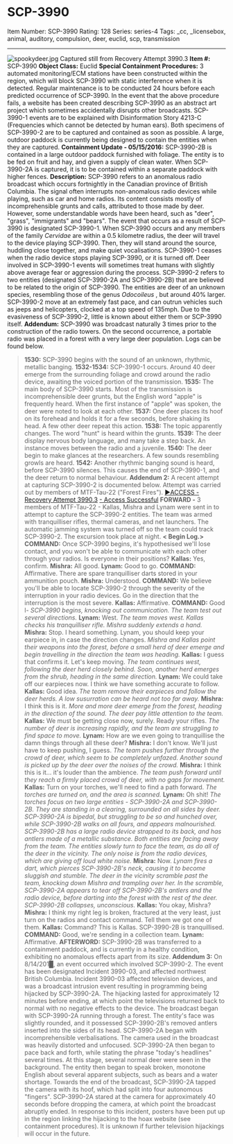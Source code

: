 # SCP-3990
Item Number: SCP-3990
Rating: 128
Series: series-4
Tags: _cc, _licensebox, animal, auditory, compulsion, deer, euclid, scp, transmission

---

![spookydeer.jpg](https://scp-wiki.wdfiles.com/local--files/scp-3990/spookydeer.jpg)
Captured still from Recovery Attempt 3990.3
**Item #:** SCP-3990
**Object Class:** Euclid
**Special Containment Procedures:** 3 automated monitoring/ECM stations have been constructed within the region, which will block SCP-3990 with static interference when it is detected. Regular maintenance is to be conducted 24 hours before each predicted occurrence of SCP-3990.
In the event that the above procedure fails, a website has been created describing SCP-3990 as an abstract art project which sometimes accidentally disrupts other broadcasts. SCP-3990-1 events are to be explained with Disinformation Story 4213-C (Frequencies which cannot be detected by human ears).
Both specimens of SCP-3990-2 are to be captured and contained as soon as possible. A large, outdoor paddock is currently being designed to contain the entities when they are captured.
**Containment Update - 05/15/2016:** SCP-3990-2B is contained in a large outdoor paddock furnished with foliage. The entity is to be fed on fruit and hay, and given a supply of clean water. When SCP-3990-2A is captured, it is to be contained within a separate paddock with higher fences.
**Description:** SCP-3990 refers to an anomalous radio broadcast which occurs fortnightly in the Canadian province of British Columbia. The signal often interrupts non-anomalous radio devices while playing, such as car and home radios. Its content consists mostly of incomprehensible grunts and calls, attributed to those made by deer. However, some understandable words have been heard, such as "deer", "grass", "immigrants" and "bears".
The event that occurs as a result of SCP-3990 is designated SCP-3990-1. When SCP-3990 occurs and any members of the family _Cervidae_ are within a 0.5 kilometre radius, the deer will travel to the device playing SCP-3990. Then, they will stand around the source, huddling close together, and make quiet vocalisations. SCP-3990-1 ceases when the radio device stops playing SCP-3990, or it is turned off. Deer involved in SCP-3990-1 events will sometimes treat humans with slightly above average fear or aggression during the process.
SCP-3990-2 refers to two entities (designated SCP-3990-2A and SCP-3990-2B) that are believed to be related to the origin of SCP-3990. The entities are deer of an unknown species, resembling those of the genus _Odocoileus_ , but around 40% larger. SCP-3990-2 move at an extremely fast pace, and can outrun vehicles such as jeeps and helicopters, clocked at a top speed of 135mph. Due to the evasiveness of SCP-3990-2, little is known about either them or SCP-3990 itself.
**Addendum:** SCP-3990 was broadcast naturally 3 times prior to the construction of the radio towers. On the second occurrence, a portable radio was placed in a forest with a very large deer population. Logs can be found below.
> **1530:** SCP-3990 begins with the sound of an unknown, rhythmic, metallic banging.
> **1532-1534:** SCP-3990-1 occurs. Around 40 deer emerge from the surrounding foliage and crowd around the radio device, awaiting the voiced portion of the transmission.
> **1535:** The main body of SCP-3990 starts. Most of the transmission is incomprehensible deer grunts, but the English word "apple" is frequently heard. When the first instance of "apple" was spoken, the deer were noted to look at each other.
> **1537:** One deer places its hoof on its forehead and holds it for a few seconds, before shaking its head. A few other deer repeat this action.
> **1538:** The topic apparently changes. The word "hunt" is heard within the grunts.
> **1539:** The deer display nervous body language, and many take a step back. An instance moves between the radio and a juvenile.
> **1540:** The deer begin to make glances at the researchers. A few sounds resembling growls are heard.
> **1542:** Another rhythmic banging sound is heard, before SCP-3990 silences. This causes the end of SCP-3990-1, and the deer return to normal behaviour.
**Addendum 2:** A recent attempt at capturing SCP-3990-2 is documented below. Attempt was carried out by members of MTF-Tau-22 ("Forest Fires").
[►ACCESS - Recovery Attempt 3990.3](javascript:;)
[\- Access Successful](javascript:;)
> **FORWARD -** 3 members of MTF-Tau-22 - Kallas, Mishra and Lynam were sent in to attempt to capture the SCP-3990-2 entities. The team was armed with tranquilliser rifles, thermal cameras, and net launchers. The automatic jamming system was turned off so the team could track SCP-3990-2. The excursion took place at night.
> **< Begin Log.>**
> **COMMAND:** Once SCP-3990 begins, it's hypothesised we'll lose contact, and you won't be able to communicate with each other through your radios. Is everyone in their positions?
> **Kallas:** Yes, confirm.
> **Mishra:** All good.
> **Lynam:** Good to go.
> **COMMAND:** Affirmative. There are spare tranquilliser darts stored in your ammunition pouch.
> **Mishra:** Understood.
> **COMMAND:** We believe you'll be able to locate SCP-3990-2 through the severity of the interruption in your radio devices. Go in the direction that the interruption is the most severe.
> **Kallas:** Affirmative.
> **COMMAND:** Good l- _SCP-3990 begins, knocking out communication. The team test out several directions._
> **Lynam:** West.
> _The team moves west. Kallas checks his tranquilliser rifle. Mishra suddenly extends a hand._
> **Mishra:** Stop. I heard something. Lynam, you should keep your earpiece in, in case the direction changes.
> _Mishra and Kallas point their weapons into the forest, before a small herd of deer emerge and begin travelling in the direction the team was heading._
> **Kallas:** I guess that confirms it. Let's keep moving.
> _The team continues west, following the deer herd closely behind. Soon, another herd emerges from the shrub, heading in the same direction._
> **Lynam:** We could take off our earpieces now. I think we have something accurate to follow.
> **Kallas:** Good idea.
> _The team remove their earpieces and follow the deer herds. A low susurration can be heard not too far away._
> **Mishra:** I think this is it.
> _More and more deer emerge from the forest, heading in the direction of the sound. The deer pay little attention to the team._
> **Kallas:** We must be getting close now, surely. Ready your rifles.
> _The number of deer is increasing rapidly, and the team are struggling to find space to move._
> **Lynam:** How are we even going to tranquillise the damn things through all these deer?
> **Mishra:** I don't know. We'll just have to keep pushing, I guess.
> _The team pushes further through the crowd of deer, which seem to be completely unfazed. Another sound is picked up by the deer over the noises of the crowd._
> **Mishra:** I think this is it… it's louder than the ambience.
> _The team push forward until they reach a firmly placed crowd of deer, with no gaps for movement._
> **Kallas:** Turn on your torches, we'll need to find a path forward.
> _The torches are turned on, and the area is scanned._
> **Lynam:** Oh shit!
> _The torches focus on two large entities - SCP-3990-2A and SCP-3990-2B. They are standing in a clearing, surrounded on all sides by deer. SCP-3990-2A is bipedal, but struggling to be so and hunched over, while SCP-3990-2B walks on all fours, and appears malnourished. SCP-3990-2B has a large radio device strapped to its back, and has antlers made of a metallic substance. Both entities are facing away from the team. The entities slowly turn to face the team, as do all of the deer in the vicinity. The only noise is from the radio devices, which are giving off loud white noise._
> **Mishra:** Now.
> _Lynam fires a dart, which pierces SCP-3990-2B's neck, causing it to become sluggish and stumble. The deer in the vicinity scramble past the team, knocking down Mishra and trampling over her. In the scramble, SCP-3990-2A appears to tear off SCP-3990-2B's antlers and the radio device, before darting into the forest with the rest of the deer. SCP-3990-2B collapses, unconscious._
> **Kallas:** You okay, Mishra?
> **Mishra:** I think my right leg is broken, fractured at the very least, just turn on the radios and contact command. Tell them we got one of them.
> **Kallas:** Command? This is Kallas. SCP-3990-2B is tranquillised.
> **COMMAND:** Good, we're sending in a collection team.
> **Lynam:** Affirmative.
> **AFTERWORD:** SCP-3990-2B was transferred to a containment paddock, and is currently in a healthy condition, exhibiting no anomalous effects apart from its size.
**Addendum 3:** On 8/14/201█, an event occurred which involved SCP-3990-2. The event has been designated Incident 3990-03, and affected northwest British Columbia.
Incident 3990-03 affected television devices, and was a broadcast intrusion event resulting in programming being hijacked by SCP-3990-2A. The hijacking lasted for approximately 12 minutes before ending, at which point the televisions returned back to normal with no negative effects to the device.
The broadcast began with SCP-3990-2A running through a forest. The entity's face was slightly rounded, and it possessed SCP-3990-2B's removed antlers inserted into the sides of its head. SCP-3990-2A began with incomprehensible verbalisations. The camera used in the broadcast was heavily distorted and unfocused.
SCP-3990-2A then began to pace back and forth, while stating the phrase "today's headlines" several times. At this stage, several normal deer were seen in the background. The entity then began to speak broken, monotone English about several apparent subjects, such as bears and a water shortage.
Towards the end of the broadcast, SCP-3990-2A tapped the camera with its hoof, which had split into four autonomous "fingers". SCP-3990-2A stared at the camera for approximately 40 seconds before dropping the camera, at which point the broadcast abruptly ended.
In response to this incident, posters have been put up in the region linking the hijacking to the hoax website (see containment procedures). It is unknown if further television hijackings will occur in the future.